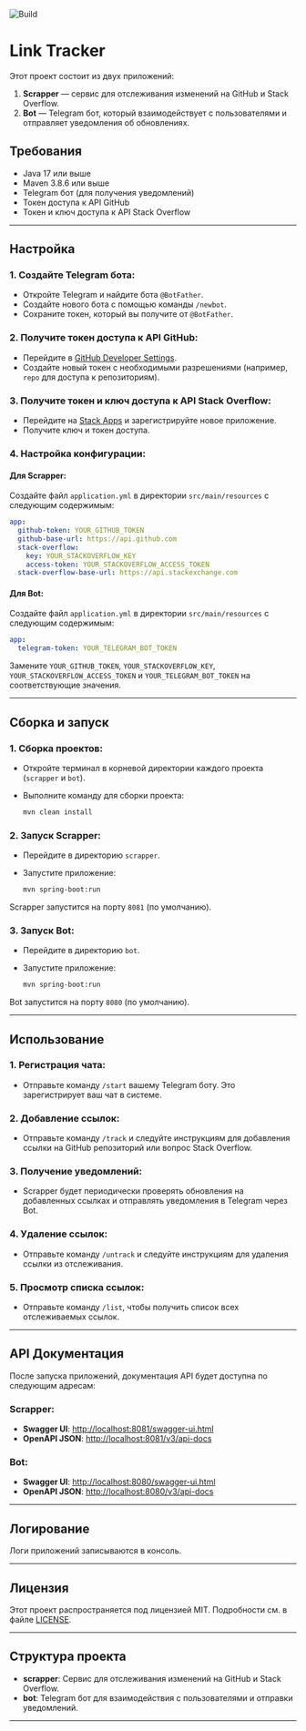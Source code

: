 ![Build](https://github.com/central-university-dev/backend-academy-2025-spring-template/actions/workflows/build.yaml/badge.svg)

# Link Tracker

Этот проект состоит из двух приложений:
1. **Scrapper** — сервис для отслеживания изменений на GitHub и Stack Overflow.
2. **Bot** — Telegram бот, который взаимодействует с пользователями и отправляет уведомления об обновлениях.

## Требования

- Java 17 или выше
- Maven 3.8.6 или выше
- Telegram бот (для получения уведомлений)
- Токен доступа к API GitHub
- Токен и ключ доступа к API Stack Overflow

---

## Настройка

### 1. **Создайте Telegram бота**:

- Откройте Telegram и найдите бота `@BotFather`.
- Создайте нового бота с помощью команды `/newbot`.
- Сохраните токен, который вы получите от `@BotFather`.

### 2. **Получите токен доступа к API GitHub**:

- Перейдите в [GitHub Developer Settings](https://github.com/settings/tokens).
- Создайте новый токен с необходимыми разрешениями (например, `repo` для доступа к репозиториям).

### 3. **Получите токен и ключ доступа к API Stack Overflow**:

- Перейдите на [Stack Apps](https://stackapps.com/) и зарегистрируйте новое приложение.
- Получите ключ и токен доступа.

### 4. **Настройка конфигурации**:

#### Для **Scrapper**:

Создайте файл `application.yml` в директории `src/main/resources` с следующим содержимым:

```yaml
app:
  github-token: YOUR_GITHUB_TOKEN
  github-base-url: https://api.github.com
  stack-overflow:
    key: YOUR_STACKOVERFLOW_KEY
    access-token: YOUR_STACKOVERFLOW_ACCESS_TOKEN
  stack-overflow-base-url: https://api.stackexchange.com
```

#### Для **Bot**:

Создайте файл `application.yml` в директории `src/main/resources` с следующим содержимым:

```yaml
app:
  telegram-token: YOUR_TELEGRAM_BOT_TOKEN
```

Замените `YOUR_GITHUB_TOKEN`, `YOUR_STACKOVERFLOW_KEY`, `YOUR_STACKOVERFLOW_ACCESS_TOKEN` и `YOUR_TELEGRAM_BOT_TOKEN` на соответствующие значения.

---

## Сборка и запуск

### 1. **Сборка проектов**:

- Откройте терминал в корневой директории каждого проекта (`scrapper` и `bot`).
- Выполните команду для сборки проекта:

  ```bash
  mvn clean install
  ```

### 2. **Запуск Scrapper**:

- Перейдите в директорию `scrapper`.
- Запустите приложение:

  ```bash
  mvn spring-boot:run
  ```

Scrapper запустится на порту `8081` (по умолчанию).

### 3. **Запуск Bot**:

- Перейдите в директорию `bot`.
- Запустите приложение:

  ```bash
  mvn spring-boot:run
  ```

Bot запустится на порту `8080` (по умолчанию).

---

## Использование

### 1. **Регистрация чата**:

- Отправьте команду `/start` вашему Telegram боту. Это зарегистрирует ваш чат в системе.

### 2. **Добавление ссылок**:

- Отправьте команду `/track` и следуйте инструкциям для добавления ссылки на GitHub репозиторий или вопрос Stack Overflow.

### 3. **Получение уведомлений**:

- Scrapper будет периодически проверять обновления на добавленных ссылках и отправлять уведомления в Telegram через Bot.

### 4. **Удаление ссылок**:

- Отправьте команду `/untrack` и следуйте инструкциям для удаления ссылки из отслеживания.

### 5. **Просмотр списка ссылок**:

- Отправьте команду `/list`, чтобы получить список всех отслеживаемых ссылок.

---

## API Документация

После запуска приложений, документация API будет доступна по следующим адресам:

### Scrapper:

- **Swagger UI**: [http://localhost:8081/swagger-ui.html](http://localhost:8081/swagger-ui.html)
- **OpenAPI JSON**: [http://localhost:8081/v3/api-docs](http://localhost:8081/v3/api-docs)

### Bot:

- **Swagger UI**: [http://localhost:8080/swagger-ui.html](http://localhost:8080/swagger-ui.html)
- **OpenAPI JSON**: [http://localhost:8080/v3/api-docs](http://localhost:8080/v3/api-docs)

---

## Логирование

Логи приложений записываются в консоль.

---

## Лицензия

Этот проект распространяется под лицензией MIT. Подробности см. в файле [LICENSE](LICENSE).

---

## Структура проекта

- **scrapper**: Сервис для отслеживания изменений на GitHub и Stack Overflow.
- **bot**: Telegram бот для взаимодействия с пользователями и отправки уведомлений.

---

